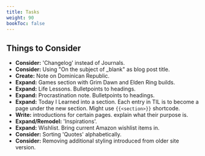 ```yaml
---
title: Tasks
weight: 90
bookToc: false
---
```


## Things to Consider

- **Consider:** 'Changelog' instead of Journals.
- **Consider:** Using "On the subject of _blank" as blog post title.
- **Create:** Note on Dominican Republic.
- **Expand:** Games section with Grim Dawn and Elden Ring builds.
- **Expand:** Life Lessons. Bulletpoints to headings.
- **Expand:** Procrastination note. Bulletpoints to headings.
- **Expand:** Today I Learned into a section. Each entry in TIL is to become a page under the new section. Might use `{{<section>}}` shortcode.
- **Write:** introductions for certain pages. explain what their purpose is.
- **Expand/Remodel:** 'Inspirations'.
- **Expand:** Wishlist. Bring current Amazon wishlist items in.
- **Consider:** Sorting 'Quotes' alphabetically.
- **Consider:** Removing additional styling introduced from older site version.
